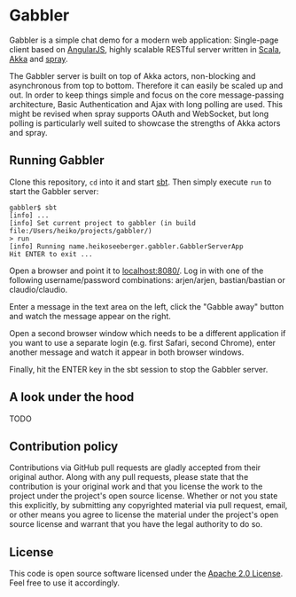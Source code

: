 Gabbler
=======

Gabbler is a simple chat demo for a modern web application: Single-page client based on [AngularJS](http://angularjs.org), highly scalable RESTful server written in [Scala](http://www.scala-lang.org), [Akka](http://akka.io) and [spray](http://spray.io).

The Gabbler server is built on top of Akka actors, non-blocking and asynchronous from top to bottom. Therefore it can easily be scaled up and out. In order to keep things simple and focus on the core message-passing architecture, Basic Authentication and Ajax with long polling are used. This might be revised when spray supports OAuth and WebSocket, but long polling is particularly well suited to showcase the strengths of Akka actors and spray.

Running Gabbler
---------------

Clone this repository, `cd` into it and start [sbt](http://www.scala-sbt.org). Then simply execute `run` to start the Gabbler server:

```
gabbler$ sbt
[info] ...
[info] Set current project to gabbler (in build file:/Users/heiko/projects/gabbler/)
> run
[info] Running name.heikoseeberger.gabbler.GabblerServerApp 
Hit ENTER to exit ...

```

Open a browser and point it to [localhost:8080/](http://localhost:8080/). Log in with one of the following username/password combinations: arjen/arjen, bastian/bastian or claudio/claudio.

Enter a message in the text area on the left, click the "Gabble away" button and watch the message appear on the right.

Open a second browser window which needs to be a different application if you want to use a separate login (e.g. first Safari, second Chrome), enter another message and watch it appear in both browser windows.

Finally, hit the ENTER key in the sbt session to stop the Gabbler server.

A look under the hood
---------------------

TODO

Contribution policy
-------------------

Contributions via GitHub pull requests are gladly accepted from their original author. Along with any pull requests, please state that the contribution is your original work and that you license the work to the project under the project's open source license. Whether or not you state this explicitly, by submitting any copyrighted material via pull request, email, or other means you agree to license the material under the project's open source license and warrant that you have the legal authority to do so.

License
-------

This code is open source software licensed under the [Apache 2.0 License](http://www.apache.org/licenses/LICENSE-2.0.html). Feel free to use it accordingly.
